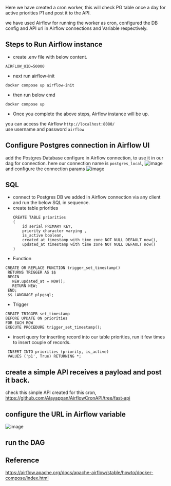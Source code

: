 Here we have created a cron worker, this will check PG table once a day for active priorities P1 and post it to the API.

we have used Airflow for running the worker as cron, configured the DB config and API url in Airflow connections and Variable respectively.

## Steps to Run Airflow instance
- create .env file with below content.

```
AIRFLOW_UID=50000
```

- next run airflow-init

```
docker compose up airflow-init
```

- then run below cmd

```
docker compose up
```

- Once you complete the above steps, Airflow instance will be up. 

you can access the Airflow  `http://localhost:8080/ ` <br/>
use username and password `airflow`

## Configure Postgres connection in Airflow UI
add the Postgres Database configure in Airflow connection, to use it in our dag for connection.
here our connection name is `postgres_local`, 
![image](https://github.com/Alayappan/AirflowCronAPI/assets/38777845/785979e6-02fa-4f26-bc58-4426ffb2dcb4)
and configure the connection params
![image](https://github.com/Alayappan/AirflowCronAPI/assets/38777845/c0ed976b-dac5-4b37-89a4-5a9c35eee8e4)


## SQL

- connect to Postgres DB we added in Airflow connection via any client and run the below SQL in sequence.  
- create table priorities
  ```
  CREATE TABLE priorities
  (
      id serial PRIMARY KEY,
      priority character varying ,
      is_active boolean,
      created_at timestamp with time zone NOT NULL DEFAULT now(),
      updated_at timestamp with time zone NOT NULL DEFAULT now()
  )
  ```
- Function
 ```
 CREATE OR REPLACE FUNCTION trigger_set_timestamp()
  RETURNS TRIGGER AS $$
  BEGIN
    NEW.updated_at = NOW();
    RETURN NEW;
  END;
  $$ LANGUAGE plpgsql;
```
- Trigger
 ```
 CREATE TRIGGER set_timestamp
 BEFORE UPDATE ON priorities
 FOR EACH ROW
 EXECUTE PROCEDURE trigger_set_timestamp();
```
- insert query for inserting  record into our table priorities, run it few times to insert couple of records.
```
 INSERT INTO priorities (priority, is_active) 
 VALUES ('p1', True) RETURNING *;
```
## create a simple API receives a payload and post it back.
check this simple API created for this cron, https://github.com/Alayappan/AirflowCronAPI/tree/fast-api 
## configure the URL in Airflow variable
![image](https://github.com/Alayappan/AirflowCronAPI/assets/38777845/c7207c0e-9ab5-4068-911f-76286d0e33eb)

## run the DAG

## Reference
https://airflow.apache.org/docs/apache-airflow/stable/howto/docker-compose/index.html
